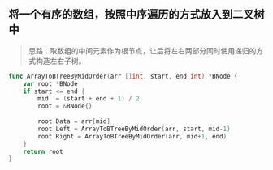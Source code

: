 ## 将一个有序的数组，按照中序遍历的方式放入到二叉树中

>   思路：取数组的中间元素作为根节点，让后将左右两部分同时使用递归的方式构造左右子树。

```go
func ArrayToBTreeByMidOrder(arr []int, start, end int) *BNode {
	var root *BNode
	if start <= end {
		mid := (start + end + 1) / 2
		root = &BNode{}
        
		root.Data = arr[mid]
		root.Left = ArrayToBTreeByMidOrder(arr, start, mid-1)
		root.Right = ArrayToBTreeByMidOrder(arr, mid+1, end)
	}
	return root
}
```

